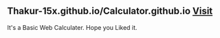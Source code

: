 ## Thakur-15x.github.io/Calculator.github.io <a href="https://thakur-15x.github.io/Calculator.github.io/"> Visit </a>
 It's a Basic Web Calculater.
 Hope you Liked it.
